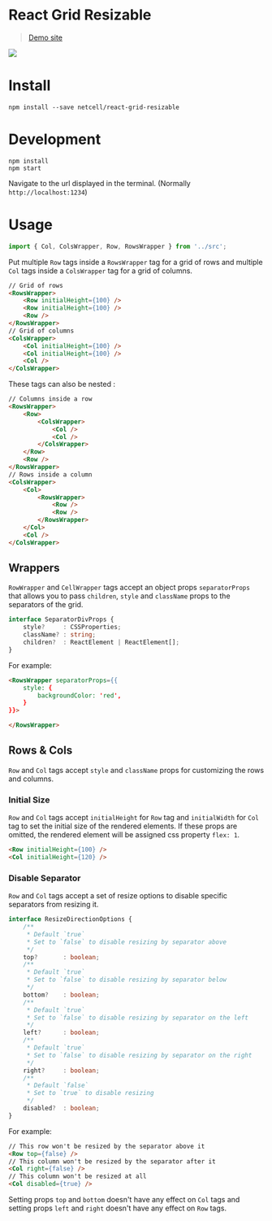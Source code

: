 # React Grid Resizable

> [Demo site](https://react-grid-resizable.netlify.com)

![](https://media.giphy.com/media/1QaZ8J9WGHbLh8NAIB/giphy.gif)

# Install

```
npm install --save netcell/react-grid-resizable
```

# Development

```
npm install
npm start
```

Navigate to the url displayed in the terminal. (Normally `http://localhost:1234`)

# Usage

```js
import { Col, ColsWrapper, Row, RowsWrapper } from '../src';
```

Put multiple `Row` tags inside a `RowsWrapper` tag for a grid of rows and multiple `Col` tags inside a `ColsWrapper` tag for a grid of columns.

```html
// Grid of rows
<RowsWrapper>
    <Row initialHeight={100} />
    <Row initialHeight={100} />
    <Row />
</RowsWrapper>
// Grid of columns
<ColsWrapper>
    <Col initialHeight={100} />
    <Col initialHeight={100} />
    <Col />
</ColsWrapper>
```

These tags can also be nested :

```html
// Columns inside a row
<RowsWrapper>
    <Row>
        <ColsWrapper>
            <Col />
            <Col />
        </ColsWrapper>
    </Row>
    <Row />
</RowsWrapper>
// Rows inside a column
<ColsWrapper>
    <Col>
        <RowsWrapper>
            <Row />
            <Row />
        </RowsWrapper>
    </Col>
    <Col />
</ColsWrapper>
```

## Wrappers

`RowWrapper` and `CellWrapper` tags accept an object props `separatorProps` that allows you to pass `children`, `style` and `className` props to the separators of the grid.

```ts
interface SeparatorDivProps {
    style?     : CSSProperties;
    className? : string;
    children?  : ReactElement | ReactElement[];
}
```

For example:

```html
<RowsWrapper separatorProps={{
    style: {
        backgroundColor: 'red', 
    }
}}>

</RowsWrapper>
```

## Rows & Cols

`Row` and `Col` tags accept `style` and `className` props for customizing the rows and columns.

### Initial Size

`Row` and `Col` tags accept `initialHeight` for `Row` tag and `initialWidth` for `Col` tag to set the initial size of the rendered elements. If these props are omitted, the rendered element will be assigned css property `flex: 1`.

```html
<Row initialHeight={100} />
<Col initialHeight={120} />
```

### Disable Separator

`Row` and `Col` tags accept a set of resize options to disable specific separators from resizing it.

```ts
interface ResizeDirectionOptions {
    /**
     * Default `true`
     * Set to `false` to disable resizing by separator above
     */
    top?       : boolean;
    /**
     * Default `true`
     * Set to `false` to disable resizing by separator below
     */
    bottom?    : boolean;
    /**
     * Default `true`
     * Set to `false` to disable resizing by separator on the left
     */
    left?      : boolean;
    /**
     * Default `true`
     * Set to `false` to disable resizing by separator on the right
     */
    right?     : boolean;
    /**
     * Default `false`
     * Set to `true` to disable resizing
     */
    disabled?  : boolean;
}
```

For example:

```html
// This row won't be resized by the separator above it
<Row top={false} />
// This column won't be resized by the separator after it
<Col right={false} />
// This column won't be resized at all
<Col disabled={true} />
```

Setting props `top` and `bottom` doesn't have any effect on `Col` tags and setting props `left` and `right` doesn't have any effect on `Row` tags.
